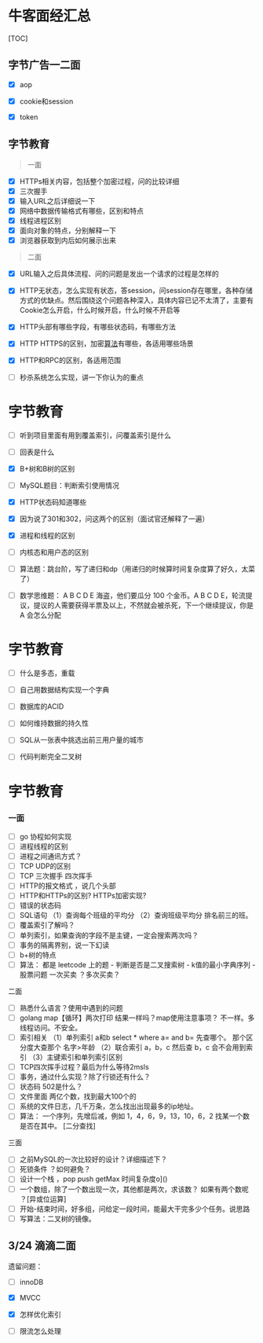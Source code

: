 # 牛客面经汇总

[TOC]

## 字节广告一二面

- [x] aop
- [x] cookie和session
- [x] token



## 字节教育

> 一面

- [x]   HTTPs相关内容，包括整个加密过程，问的比较详细 
- [x] 三次握手 
- [x] 输入URL之后详细说一下 
- [x] 网络中数据传输格式有哪些，区别和特点 
- [x] 线程进程区别 
- [x] 面向对象的特点，分别解释一下 
- [x] 浏览器获取到内后如何展示出来 

> 二面

- [x] URL输入之后具体流程、问的问题是发出一个请求的过程是怎样的 
- [x] HTTP无状态，怎么实现有状态，答session，问session存在哪里，各种存储方式的优缺点。然后围绕这个问题各种深入，具体内容已记不太清了，主要有Cookie怎么开启，什么时候开启，什么时候不开启等 
- [x] HTTP头部有哪些字段，有哪些状态码，有哪些方法 
- [x] HTTP HTTPS的区别，加密[算法]()有哪些，各适用哪些场景 
- [x] HTTP和RPC的区别，各适用范围 
- [ ]   秒杀系统怎么实现，讲一下你认为的重点 



# 字节教育

- [ ] 听到项目里面有用到覆盖索引，问覆盖索引是什么 

- [ ]   回表是什么 

- [x]   B+树和B树的区别 

- [ ]   MySQL题目：判断索引使用情况 

- [x]   HTTP状态码知道哪些 

- [x]   因为说了301和302，问这两个的区别（面试官还解释了一遍） 

- [x]   进程和线程的区别 

- [ ]   内核态和用户态的区别 

- [ ]   算法题：跳台阶，写了递归和dp（用递归的时候算时间复杂度算了好久，太菜了） 

- [ ]   数学思维题： A B C D E 海盗，他们要瓜分 100 个金币。A B C D E，轮流提议，提议的人需要获得半票及以上，不然就会被杀死，下一个继续提议，你是 A 会怎么分配

# 字节教育

- [ ] 什么是多态，重载 

- [ ]   自己用数据结构实现一个字典 

- [ ]   数据库的ACID 

- [ ]   如何维持数据的持久性 

- [ ]   SQL从一张表中挑选出前三用户量的城市 

- [ ]   代码判断完全二叉树

# 字节教育

### 一面

- [ ]  go 协程如何实现
- [ ]  进程线程的区别 
- [ ] 进程之间通讯方式？ 
- [ ] TCP UDP的区别 
- [ ]  TCP 三次握手 四次挥手
- [ ] HTTP的报文格式 ，说几个头部
- [ ]  HTTP和HTTPs的区别? HTTPs加密实现?
- [ ] 错误的状态码
- [ ] SQL语句
   （1）查询每个班级的平均分
   （2）查询班级平均分 排名前三的班。
- [ ]  覆盖索引了解吗？
- [ ] 单列索引，如果查询的字段不是主键，一定会搜索两次吗？
- [ ] 事务的隔离界别，说一下幻读
- [ ] b+树的特点
- [ ]  算法： 都是 leetcode 上的题
   \- 判断是否是二叉搜索树 
   \- k值的最小字典序列 
   \- 股票问题 一次买卖 ？多次买卖？

  二面  

- [ ] 熟悉什么语言？使用中遇到的问题
- [ ] golang map【循环】两次打印 结果一样吗？map使用注意事项？ 不一样。多线程访问。不安全。
- [ ] 索引相关
   （1）单列索引 a和b select * where a= and b= 先查哪个。 那个区分度大查那个 名字>年龄
   （2）联合索引 a，b，c 然后查 b，c 会不会用到索引
   （3）主键索引和单列索引区别
- [ ] TCP四次挥手过程？最后为什么等待2msls 
- [ ] 事务，通过什么实现？除了行锁还有什么？
- [ ] 状态码 502是什么？ 
- [ ] 文件里面 两亿个数，找到最大100个的
- [ ] 系统的文件日志，几千万条，怎么找出出现最多的ip地址。
- [ ]  算法： 一个序列，先增后减，例如 1，4，6，9，13，10，6，2 找某一个数是否在其中。 [二分查找\]

  三面  

- [ ] 之前MySQL的一次比较好的设计？详细描述下？
- [ ] 死锁条件 ？如何避免？
- [ ]  设计一个栈 ，pop push getMax 时间复杂度o]()
- [ ]  一个数组，除了一个数出现一次，其他都是两次，求该数？ 如果有两个数呢 ？[异或位运算] 
- [ ]  开始-结束时间，好多组，问给定一段时间，能最大干完多少个任务。说思路 
- [ ] 写算法：二叉树的镜像。

## 3/24 滴滴二面

遗留问题：

- [ ] innoDB
- [x] MVCC
- [x] 怎样优化索引
- [ ] 限流怎么处理

